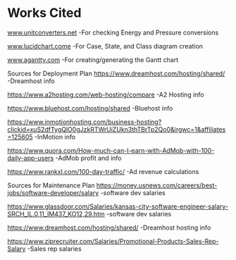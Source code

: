 # Works Cited

www.unitconverters.net
-For checking Energy and Pressure conversions

www.lucidchart.come
-For Case, State, and Class diagram creation

www.agantty.com
-For creating/generating the Gantt chart


Sources for Deployment Plan
https://www.dreamhost.com/hosting/shared/
-Dreamhost info

https://www.a2hosting.com/web-hosting/compare
-A2 Hosting info

https://www.bluehost.com/hosting/shared
-Bluehost info

https://www.inmotionhosting.com/business-hosting?clickid=xuS2dfTygQlO0gJzkRTWrUiZUkn3thTBrTp2Qo0&irgwc=1&affiliates=125605
-InMotion info

https://www.quora.com/How-much-can-I-earn-with-AdMob-with-100-daily-app-users
-AdMob profit and info

https://www.rankxl.com/100-day-traffic/
-Ad revenue calculations

Sources for Maintenance Plan
https://money.usnews.com/careers/best-jobs/software-developer/salary 
-software dev salaries

https://www.glassdoor.com/Salaries/kansas-city-software-engineer-salary-SRCH_IL.0,11_IM437_KO12,29.htm 
-software dev salaries

https://www.dreamhost.com/hosting/shared/
-Dreamhost hosting info

https://www.ziprecruiter.com/Salaries/Promotional-Products-Sales-Rep-Salary
-Sales rep salaries


